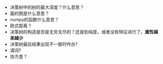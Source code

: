 - 决策树中的树的最大深度？什么意思？
- 画的图是什么意思？
- numpy的函数什么意思？
- 欧式距离？
- 决策树的构造是否是无穷无尽的？还是到纯度，或者没有特征进行了。**属性越来越少**
- 决策树最后结果出现不一致时咋办?
- 谓词?
- 协方差？
